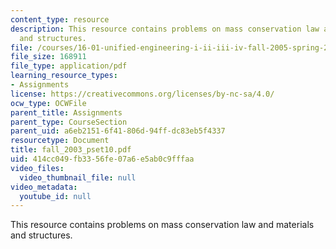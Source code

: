 ```yaml
---
content_type: resource
description: This resource contains problems on mass conservation law and materials
  and structures.
file: /courses/16-01-unified-engineering-i-ii-iii-iv-fall-2005-spring-2006/414cc049fb3356fe07a6e5ab0c9fffaa_fall_2003_pset10.pdf
file_size: 168911
file_type: application/pdf
learning_resource_types:
- Assignments
license: https://creativecommons.org/licenses/by-nc-sa/4.0/
ocw_type: OCWFile
parent_title: Assignments
parent_type: CourseSection
parent_uid: a6eb2151-6f41-806d-94ff-dc83eb5f4337
resourcetype: Document
title: fall_2003_pset10.pdf
uid: 414cc049-fb33-56fe-07a6-e5ab0c9fffaa
video_files:
  video_thumbnail_file: null
video_metadata:
  youtube_id: null
---
```

This resource contains problems on mass conservation law and materials and structures.